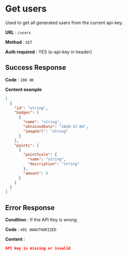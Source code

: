 # Get users

Used to get all generated users from the current api-key.

**URL** : `/users`

**Method** : `GET`

**Auth required** : YES (x-api-key in header)

## Success Response

**Code** : `200 OK`

**Content example**

```json
[
  {
    "id": "string",
    "badges": [
      {
        "name": "string",
        "obtainedDate": "2020-12-04",
        "imageUrl": "string"
      }
    ],
    "points": [
      {
        "pointScale": {
          "name": "string",
          "description": "string"
        },
        "amount": 0
      }
    ]
  }
]
```

## Error Response

**Condition** : If the API Key is wrong.

**Code** : `401 UNAUTHORIZED`

**Content** :

```json
API key is missing or invalid
```
